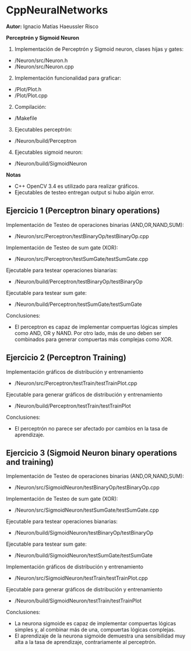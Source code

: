 # CppNeuralNetworks

<b>Autor:</b> Ignacio Matías Haeussler Risco

<b>Perceptrón y Sigmoid Neuron</b>

1. Implementación de Perceptrón y Sigmoid neuron, clases hijas y gates:
  - /Neuron/src/Neuron.h
  - /Neuron/src/Neuron.cpp
  
2. Implementación funcionalidad para graficar:
  - /Plot/Plot.h
  - /Plot/Plot.cpp

2. Compilación:
  - /Makefile

3. Ejecutables perceptrón:
  - /Neuron/build/Perceptron

4. Ejecutables sigmoid neuron:
  - /Neuron/build/SigmoidNeuron
  
<b>Notas</b>

  - C++ OpenCV 3.4 es utilizado para realizar gráficos.
  - Ejecutables de testeo entregan output si hubo algún error.

## Ejercicio 1 (Perceptron binary operations)

Implementación de Testeo de operaciones binarias (AND,OR,NAND,SUM): 
  - /Neuron/src/Perceptron/testBinaryOp/testBinaryOp.cpp

Implementación de Testeo de sum gate (XOR): 
  - /Neuron/src/Perceptron/testSumGate/testSumGate.cpp

Ejecutable para testear operaciones bianarias:
  - /Neuron/build/Perceptron/testBinaryOp/testBinaryOp

Ejecutable para testear sum gate:
  - /Neuron/build/Perceptron/testSumGate/testSumGate
  
Conclusiones:
  - El perceptron es capaz de implementar compuertas lógicas
  simples como AND, OR y NAND. Por otro lado, más de uno deben
  ser combinados para generar compuertas más complejas como XOR.

## Ejercicio 2 (Perceptron Training)

Implementación gráficos de distribución y entrenamiento
  - /Neuron/src/Perceptron/testTrain/testTrainPlot.cpp
  
Ejecutable para generar gráficos de distribución y entrenamiento
  - /Neuron/build/Perceptron/testTrain/testTrainPlot
  
Conclusiones:
  - El perceptrón no parece ser afectado por cambios en la tasa de
  aprendizaje.
  
## Ejercicio 3 (Sigmoid Neuron binary operations and training)

Implementación de Testeo de operaciones binarias (AND,OR,NAND,SUM): 
  - /Neuron/src/SigmoidNeuron/testBinaryOp/testBinaryOp.cpp

Implementación de Testeo de sum gate (XOR): 
  - /Neuron/src/SigmoidNeuron/testSumGate/testSumGate.cpp

Ejecutable para testear operaciones bianarias:
  - /Neuron/build/SigmoidNeuron/testBinaryOp/testBinaryOp

Ejecutable para testear sum gate:
  - /Neuron/build/SigmoidNeuron/testSumGate/testSumGate
  
Implementación gráficos de distribución y entrenamiento
  - /Neuron/src/SigmoidNeuron/testTrain/testTrainPlot.cpp
  
Ejecutable para generar gráficos de distribución y entrenamiento
  - /Neuron/build/SigmoidNeuron/testTrain/testTrainPlot

Conclusiones:
  - La neurona sigmoide es capaz de implementar compuertas lógicas
  simples y, al combinar más de una, compuertas lógicas complejas.
  - El aprendizaje de la neurona sigmoide demuestra una sensibilidad
  muy alta a la tasa de aprendizaje, contrariamente al perceptrón.
